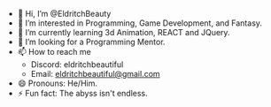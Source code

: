 - 👋 Hi, I’m @EldritchBeauty
- 👀 I’m interested in Programming, Game Development, and Fantasy.
- 🌱 I’m currently learning 3d Animation, REACT and JQuery.
- 💞️ I’m looking for a Programming Mentor.
- 📫 How to reach me
  - Discord: eldritchbeautiful
  - Email: eldritchbeautiful@gmail.com
- 😄 Pronouns: He/Him.
- ⚡ Fun fact: The abyss isn't endless. 
